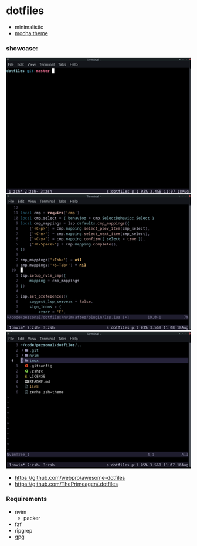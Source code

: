 # dotfiles

- minimalistic
- [mocha theme](https://github.com/catppuccin/catppuccin)

### showcase:

![root](./static/base.png)
![root](./static/nvim.png)
![root](./static/nvimtree.png)

-   https://github.com/webpro/awesome-dotfiles
-   https://github.com/ThePrimeagen/.dotfiles

### Requirements

- nvim
    - packer
- fzf
- ripgrep
- gpg

